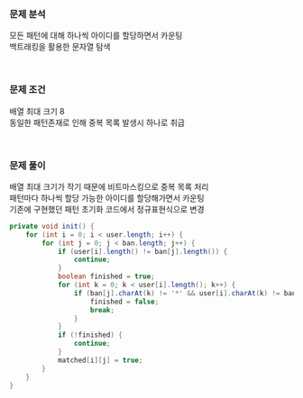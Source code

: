 ### 문제 분석 
모든 패턴에 대해 하나씩 아이디를 할당하면서 카운팅  
백트래킹을 활용한 문자열 탐색  

<br>

### 문제 조건
배열 최대 크기 8  
동일한 패턴존재로 인해 중복 목록 발생시 하나로 취급  

<br>

### 문제 풀이
배열 최대 크기가 작기 때문에 비트마스킹으로 중복 목록 처리  
패턴마다 하나씩 할당 가능한 아이디를 할당해가면서 카운팅  
기존에 구현했던 패턴 초기화 코드에서 정규표현식으로 변경  

```java
private void init() {
    for (int i = 0; i < user.length; i++) {
        for (int j = 0; j < ban.length; j++) {
            if (user[i].length() != ban[j].length()) {
                continue;
            }
            boolean finished = true;
            for (int k = 0; k < user[i].length(); k++) {
                if (ban[j].charAt(k) != '*' && user[i].charAt(k) != ban[j].charAt(k)) {
                    finished = false;
                    break;
                }
            }
            if (!finished) {
                continue;
            }
            matched[i][j] = true;
        }
    }
}
```
